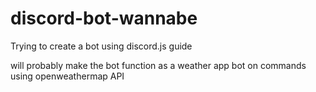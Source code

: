# discord-bot-wannabe
Trying to create a bot using discord.js guide

will probably make the bot function as a weather app bot on commands using openweathermap API
